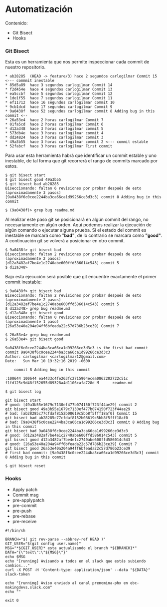 # Automatización

Contenido:

* Git Bisect
* Hooks

### Git Bisect

Esta es un herramienta que nos permite inspeccionar cada commit de nuestro repositorio. 

```
* ab28285  (HEAD -> feature/3) hace 2 segundos carlogilmar Commit 15 <--- commmit inestable
* 85d5a89  hace 3 segundos carlogilmar Commit 14
* f2d454e  hace 4 segundos carlogilmar Commit 13
* ea5ccbf  hace 5 segundos carlogilmar Commit 12
* 1de1f55  hace 7 segundos carlogilmar Commit 11
* ef11712  hace 16 segundos carlogilmar commit 10
* 9cb1dcd  hace 17 segundos carlogilmar Commit 9
* 9a0438f  hace 52 segundos carlogilmar commit 8 Adding bug in this commit <--
* 26a53e4  hace 2 horas carlogilmar Commit 7
* 01fa5cd  hace 2 horas carlogilmar Commit 6
* d12a348  hace 3 horas carlogilmar commit 5
* 573db4e  hace 3 horas carlogilmar commit 4
* dd24824  hace 3 horas carlogilmar commit 3
* 49a3b55  hace 3 horas carlogilmar commit 2 <--- commit estable
* 52fabcf  hace 3 horas carlogilmar First commit
```

Para usar esta herramienta habrá que identificar un commit estable y uno inestable, de tal forma que git recorrerá el rango de commits marcado por estos. 

```
$ git bisect start
$ git bisect good 49a3b55
$ git bisect bad ab28285
Biseccionando: faltan 6 revisiones por probar después de esto (aproximadamente 3 pasos)
[9a0438f6c0cee2244ba3ca66ca1d99266ce3d3c3] commit 8 Adding bug in this commit

$ (9a0438f)> grep bug readme.md
```

Al realizar este paso git se posicionará en algún commit del rango, no necesariamente en algún orden. Aquí podemos realizar la ejecución de algún comando o ejecutar alguna prueba. Si el estado del commit es inestable se marcará como "**bad"**, de lo contrario se marcara como **"good"**. A continuación git se volverá a posicionar en otro commit.

```
$ 9a0438f> git bisect bad
Biseccionando: faltan 2 revisiones por probar después de esto (aproximadamente 2 pasos)
[d12a3482af7be4e1c2740abe600ffd586014c543] commit 5
$ d12a348>  
```

Bajo esta ejecución será posible que git encuentre exactamente el primer commit inestable:

```
$ 9a0438f> git bisect bad
Biseccionando: faltan 2 revisiones por probar después de esto (aproximadamente 2 pasos)
[d12a3482af7be4e1c2740abe600ffd586014c543] commit 5
$ d12a348> grep bug readme.md
$ d12a348> git bisect good
Biseccionando: faltan 0 revisiones por probar después de esto (aproximadamente 1 paso)
[26a53e40a204a94ff6bfeada22c57d786b23ce39] Commit 7

$ 26a53e4> grep bug readme.md
$ 26a53e4> git bisect good

9a0438f6c0cee2244ba3ca66ca1d99266ce3d3c3 is the first bad commit
commit 9a0438f6c0cee2244ba3ca66ca1d99266ce3d3c3
Author: carlogilmar <carlogilmar12@gmail.com>
Date:   Sun Mar 10 19:32:16 2019 -0600

    commit 8 Adding bug in this commit

:100644 100644 ea4433c4fe263fc2715904ecea0862202722c51c f1fd125c9d48f152655d89328a4d1106cafa728d M      readme.md
```

```
$ git bisect log

git bisect start
# good: [49a3b55e1679c7130ef477b074150f723f44ae29] commit 2
git bisect good 49a3b55e1679c7130ef477b074150f723f44ae29
# bad: [ab28285c77cfdaf8152b08619c5bb8f5fff18af0] Commit 15
git bisect bad ab28285c77cfdaf8152b08619c5bb8f5fff18af0
# bad: [9a0438f6c0cee2244ba3ca66ca1d99266ce3d3c3] commit 8 Adding bug in this commit
git bisect bad 9a0438f6c0cee2244ba3ca66ca1d99266ce3d3c3
# good: [d12a3482af7be4e1c2740abe600ffd586014c543] commit 5
git bisect good d12a3482af7be4e1c2740abe600ffd586014c543
# good: [26a53e40a204a94ff6bfeada22c57d786b23ce39] Commit 7
git bisect good 26a53e40a204a94ff6bfeada22c57d786b23ce39
# first bad commit: [9a0438f6c0cee2244ba3ca66ca1d99266ce3d3c3] commit 8 Adding bug in this commit
```

```
$ git bisect reset
```

### Hooks

* Apply patch
* Commit msg
* pre-applypatch
* pre-commit
* pre-push
* pre-rebase
* pre-receive

```
#!/bin/sh

BRANCH="$( git rev-parse --abbrev-ref HEAD )"
GIT_USER="$(git config user.name)"
MSG="*${GIT_USER}* esta actualizando el branch *${BRANCH}*"
DATA="{\"text\":\"${MSG}\"}"
echo $MSG
echo "[running] Avisando a todos en el slack que estás subiendo cambios..."
curl -X POST -H 'Content-type: application/json' --data "${DATA}" slack-token

echo "[running] Aviso enviado al canal prenomina-phx en ebc-makingdevs.slack.com"
echo ""

exit 0
```






